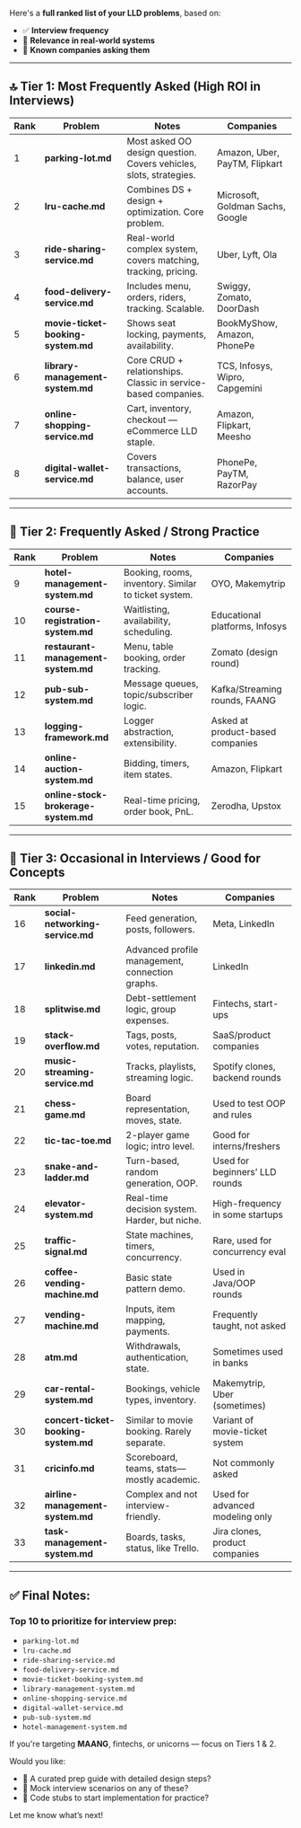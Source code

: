 Here's a **full ranked list of your LLD problems**, based on:

* ✅ **Interview frequency**
* 📌 **Relevance in real-world systems**
* 🏢 **Known companies asking them**

---

## 🔝 Tier 1: **Most Frequently Asked (High ROI in Interviews)**

| Rank | Problem                            | Notes                                                              | Companies                        |
| ---- | ---------------------------------- | ------------------------------------------------------------------ | -------------------------------- |
| 1    | **parking-lot.md**                 | Most asked OO design question. Covers vehicles, slots, strategies. | Amazon, Uber, PayTM, Flipkart    |
| 2    | **lru-cache.md**                   | Combines DS + design + optimization. Core problem.                 | Microsoft, Goldman Sachs, Google |
| 3    | **ride-sharing-service.md**        | Real-world complex system, covers matching, tracking, pricing.     | Uber, Lyft, Ola                  |
| 4    | **food-delivery-service.md**       | Includes menu, orders, riders, tracking. Scalable.                 | Swiggy, Zomato, DoorDash         |
| 5    | **movie-ticket-booking-system.md** | Shows seat locking, payments, availability.                        | BookMyShow, Amazon, PhonePe      |
| 6    | **library-management-system.md**   | Core CRUD + relationships. Classic in service-based companies.     | TCS, Infosys, Wipro, Capgemini   |
| 7    | **online-shopping-service.md**     | Cart, inventory, checkout — eCommerce LLD staple.                  | Amazon, Flipkart, Meesho         |
| 8    | **digital-wallet-service.md**      | Covers transactions, balance, user accounts.                       | PhonePe, PayTM, RazorPay         |

---

## 🥈 Tier 2: **Frequently Asked / Strong Practice**

| Rank | Problem                              | Notes                                                | Companies                        |
| ---- | ------------------------------------ | ---------------------------------------------------- | -------------------------------- |
| 9    | **hotel-management-system.md**       | Booking, rooms, inventory. Similar to ticket system. | OYO, Makemytrip                  |
| 10   | **course-registration-system.md**    | Waitlisting, availability, scheduling.               | Educational platforms, Infosys   |
| 11   | **restaurant-management-system.md**  | Menu, table booking, order tracking.                 | Zomato (design round)            |
| 12   | **pub-sub-system.md**                | Message queues, topic/subscriber logic.              | Kafka/Streaming rounds, FAANG    |
| 13   | **logging-framework.md**             | Logger abstraction, extensibility.                   | Asked at product-based companies |
| 14   | **online-auction-system.md**         | Bidding, timers, item states.                        | Amazon, Flipkart                 |
| 15   | **online-stock-brokerage-system.md** | Real-time pricing, order book, PnL.                  | Zerodha, Upstox                  |

---

## 🧩 Tier 3: **Occasional in Interviews / Good for Concepts**

| Rank | Problem                              | Notes                                           | Companies                       |
| ---- | ------------------------------------ | ----------------------------------------------- | ------------------------------- |
| 16   | **social-networking-service.md**     | Feed generation, posts, followers.              | Meta, LinkedIn                  |
| 17   | **linkedin.md**                      | Advanced profile management, connection graphs. | LinkedIn                        |
| 18   | **splitwise.md**                     | Debt-settlement logic, group expenses.          | Fintechs, start-ups             |
| 19   | **stack-overflow\.md**               | Tags, posts, votes, reputation.                 | SaaS/product companies          |
| 20   | **music-streaming-service.md**       | Tracks, playlists, streaming logic.             | Spotify clones, backend rounds  |
| 21   | **chess-game.md**                    | Board representation, moves, state.             | Used to test OOP and rules      |
| 22   | **tic-tac-toe.md**                   | 2-player game logic; intro level.               | Good for interns/freshers       |
| 23   | **snake-and-ladder.md**              | Turn-based, random generation, OOP.             | Used for beginners’ LLD rounds  |
| 24   | **elevator-system.md**               | Real-time decision system. Harder, but niche.   | High-frequency in some startups |
| 25   | **traffic-signal.md**                | State machines, timers, concurrency.            | Rare, used for concurrency eval |
| 26   | **coffee-vending-machine.md**        | Basic state pattern demo.                       | Used in Java/OOP rounds         |
| 27   | **vending-machine.md**               | Inputs, item mapping, payments.                 | Frequently taught, not asked    |
| 28   | **atm.md**                           | Withdrawals, authentication, state.             | Sometimes used in banks         |
| 29   | **car-rental-system.md**             | Bookings, vehicle types, inventory.             | Makemytrip, Uber (sometimes)    |
| 30   | **concert-ticket-booking-system.md** | Similar to movie booking. Rarely separate.      | Variant of movie-ticket system  |
| 31   | **cricinfo.md**                      | Scoreboard, teams, stats—mostly academic.       | Not commonly asked              |
| 32   | **airline-management-system.md**     | Complex and not interview-friendly.             | Used for advanced modeling only |
| 33   | **task-management-system.md**        | Boards, tasks, status, like Trello.             | Jira clones, product companies  |

---

## ✅ Final Notes:

### Top 10 to prioritize for interview prep:

* `parking-lot.md`
* `lru-cache.md`
* `ride-sharing-service.md`
* `food-delivery-service.md`
* `movie-ticket-booking-system.md`
* `library-management-system.md`
* `online-shopping-service.md`
* `digital-wallet-service.md`
* `pub-sub-system.md`
* `hotel-management-system.md`

If you're targeting **MAANG**, fintechs, or unicorns — focus on Tiers 1 & 2.

Would you like:

* 📘 A curated prep guide with detailed design steps?
* 🧪 Mock interview scenarios on any of these?
* 🧩 Code stubs to start implementation for practice?

Let me know what’s next!
